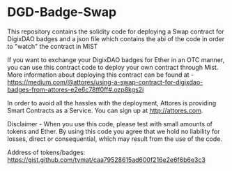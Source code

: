 # DGD-Badge-Swap
This repository contains the solidity code for deploying a Swap contract for DigixDAO badges and a json file which contains the abi of the code in order to "watch" the contract in MIST

If you want to exchange your DigixDAO badges for Ether in an OTC manner, you can use this contract code to deploy your own contract through Mist. More information about deploying this contract can be found at - https://medium.com/@attores/using-a-swap-contract-for-digixdao-badges-from-attores-e2e6c78ff0ff#.ozp8kgs2i

In order to avoid all the hassles with the deployment, Attores is providing Smart Contracts as a Service. You can sign up at http://attores.com.

Disclaimer - When you use this code, please test with small amounts of tokens and Ether. By using this code you agree that we hold no liability for losses, direct or consequential, which may result from the use of the code.

Address of tokens/badges: https://gist.github.com/tymat/caa79528615ad600f216e2e6f6b6e3c3
